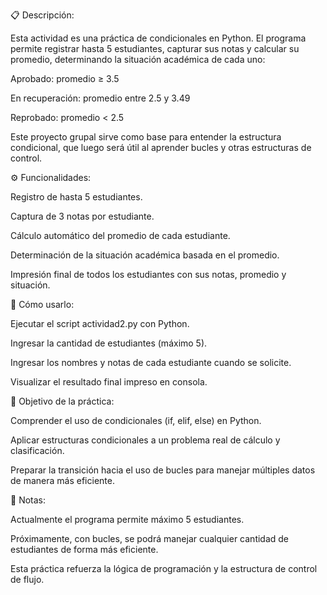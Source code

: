 📋 Descripción:

Esta actividad es una práctica de condicionales en Python. El programa permite registrar hasta 5 estudiantes, capturar sus notas y calcular su promedio, determinando la situación académica de cada uno:

Aprobado: promedio ≥ 3.5

En recuperación: promedio entre 2.5 y 3.49

Reprobado: promedio < 2.5

Este proyecto grupal sirve como base para entender la estructura condicional, que luego será útil al aprender bucles y otras estructuras de control.

⚙️ Funcionalidades:

Registro de hasta 5 estudiantes.

Captura de 3 notas por estudiante.

Cálculo automático del promedio de cada estudiante.

Determinación de la situación académica basada en el promedio.

Impresión final de todos los estudiantes con sus notas, promedio y situación.

🚀 Cómo usarlo:

Ejecutar el script actividad2.py con Python.

Ingresar la cantidad de estudiantes (máximo 5).

Ingresar los nombres y notas de cada estudiante cuando se solicite.

Visualizar el resultado final impreso en consola.

📌 Objetivo de la práctica:

Comprender el uso de condicionales (if, elif, else) en Python.

Aplicar estructuras condicionales a un problema real de cálculo y clasificación.

Preparar la transición hacia el uso de bucles para manejar múltiples datos de manera más eficiente.

📝 Notas:

Actualmente el programa permite máximo 5 estudiantes.

Próximamente, con bucles, se podrá manejar cualquier cantidad de estudiantes de forma más eficiente.

Esta práctica refuerza la lógica de programación y la estructura de control de flujo.
